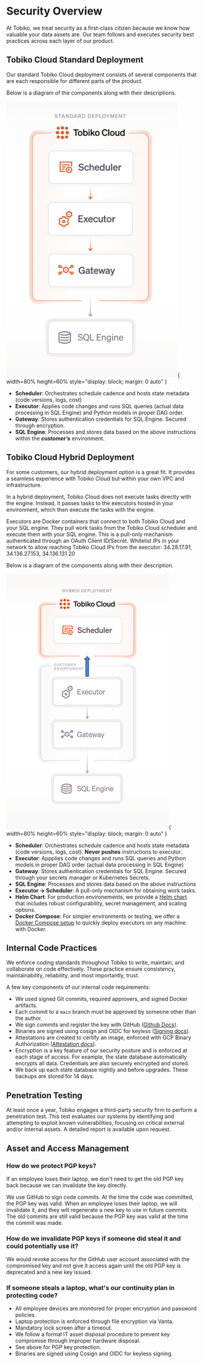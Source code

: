 # Security Overview


At Tobiko, we treat security as a first-class citizen because we know how valuable your data assets are. Our team follows and executes security best practices across each layer of our product. 

## Tobiko Cloud Standard Deployment

Our standard Tobiko Cloud deployment consists of several components that are each responsible for different parts of the product. 

Below is a diagram of the components along with their descriptions. 

![tobiko_cloud_standard_deployment](./tcloud_standard_deployment.png){ width=80% height=60% style="display: block; margin: 0 auto" }

- **Scheduler**: Orchestrates schedule cadence and hosts state metadata (code versions, logs, cost)
- **Executor**: Applies code changes and runs SQL queries (actual data processing in SQL Engine) and Python models in proper DAG order.
- **Gateway**: Stores authentication credentials for SQL Engine. Secured through encryption.
- **SQL Engine**: Processes and stores data based on the above instructions within the **customer’s** environment.

## Tobiko Cloud Hybrid Deployment

For some customers, our hybrid deployment option is a great fit. It provides a seamless experience with Tobiko Cloud but within your own VPC and infrastructure.  

In a hybrid deployment, Tobiko Cloud does not execute tasks directly with the engine. Instead, it passes tasks to the executors hosted in your environment, which then execute the tasks with the engine. 

Executors are Docker containers that connect to both Tobiko Cloud and your SQL engine. They pull work tasks from the Tobiko Cloud scheduler and execute them with your SQL engine. This is a pull-only mechanism authenticated through an OAuth Client ID/Secret. Whitelist IPs in your network to allow reaching Tobiko Cloud IPs from the executor: 34.28.17.91, 34.136.27.153, 34.136.131.20

Below is a diagram of the components along with their description. 

![tobiko_cloud_hybrid_deployment](./tcloud_hybrid_deployment.png){ width=80% height=60% style="display: block; margin: 0 auto" }

- **Scheduler**: Orchestrates schedule cadence and hosts state metadata (code versions, logs, cost). **Never pushes** instructions to executor.
- **Executor**: Appplies code changes and runs SQL queries and Python models in proper DAG order (actual data processing in SQL Engine)
- **Gateway**: Stores authentication credentials for SQL Engine. Secured through your secrets manager or Kubernetes Secrets.
- **SQL Engine**: Processes and stores data based on the above instructions
- **Executor -> Scheduler**: A pull-only mechanism for obtaining work tasks. 
- **Helm Chart**: For production environements, we provide a [Helm chart](../scheduler/hybrid_executors_helm.md) that includes robust configurability, secret management, and scaling options.
- **Docker Compose**: For simpler environments or testing, we offer a [Docker Compose setup](../scheduler/hybrid_executors_docker_compose.md) to quickly deploy executors on any machine with Docker.



## Internal Code Practices

We enforce coding standards throughout Tobiko to write, maintain, and collaborate on code effectively. These practice ensure consistency, maintainability, reliability, and most importantly, trust. 

A few key components of our internal code requirements:

- We used signed Git commits, required approvers, and signed Docker artifacts.
- Each commit to a `main` branch must be approved by someone other than the author.
- We sign commits and register the key with GitHub ([Github Docs](https://docs.github.com/en/authentication/managing-commit-signature-verification/signing-commits)).
- Binaries are signed using cosign and OIDC for keyless ([Signing docs](https://docs.sigstore.dev/cosign/signing/overview/)).
- Attestations are created to certify an image, enforced with GCP Binary Authorization ([Attestation docs](https://cloud.google.com/binary-authorization/docs/key-concepts#attestations)).
- Encryption is a key feature of our security posture and is enforced at each stage of access. For example, the state database automatically encrypts all data. Credentials are also securely encrypted and stored. 
- We back up each state database nightly and before upgrades. These backups are stored for 14 days.

## Penetration Testing

At least once a year, Tobiko engages a third-party security firm to perform a penetration test. This test evaluates our systems by identifying and attempting to exploit known vulnerabilities, focusing on critical external and/or internal assets. A detailed report is available upon request.
 

## Asset and Access Management 

### How do we protect PGP keys?

If an employee loses their laptop, we don't need to get the old PGP key back because we can invalidate the key directly. 

We use GitHub to sign code commits. At the time the code was committed, the PGP key was valid. When an employee loses their laptop, we will invalidate it, and they will regenerate a new key to use in future commits. The old commits are still valid because the PGP key was valid at the time the commit was made.

### How do we invalidate PGP keys if someone did steal it and could potentially use it?

We would revoke access for the GitHub user account associated with the compromised key and not give it access again until the old PGP key is deprecated and a new key issued.

### If someone steals a laptop, what's our continuity plan in protecting code?

- All employee devices are monitored for proper encryption and password policies.
- Laptop protection is enforced through file encryption via Vanta.
- Mandatory lock screen after a timeout.
- We follow a formal IT asset disposal procedure to prevent key compromise through improper hardware disposal.
- See above for PGP key protection.
- Binaries are signed using Cosign and OIDC for keyless signing.

